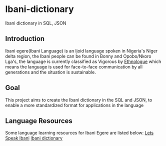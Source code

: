 # Ibani-dictionary
Ibani dictionary in SQL, JSON

## Introduction
Ibani egere(Ibani Language) is an Ijoid language spoken in Nigeria's Niger delta region, the Ibani people can be found in Bonny and Opobo/Nkoro Lga's, the language is currently classified as Vigorous by [Ethnologue](https://www.ethnologue.com/language/iby) which means the language is used for face-to-face communication by all generations and the situation is sustainable.

## Goal
This project aims to create the Ibani dictionary in the SQL and JSON, to enable a more standardized format for applications in the language

## Language Resources
Some language learning resources for Ibani Egere are listed below:
[Lets Speak Ibani](https://www.facebook.com/pages/category/Community/Lets-Speak-Ibani-1982795345291272/)
[Ibani dictionary](http://www.rogerblench.info/Language/Niger-Congo/Ijoid/Ibani/Ibani-English%20dictionary.pdf)
